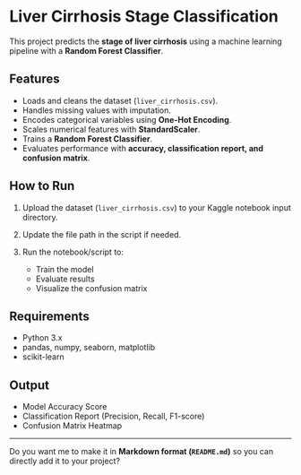 # Liver Cirrhosis Stage Classification

This project predicts the **stage of liver cirrhosis** using a machine learning pipeline with a **Random Forest Classifier**.

##  Features

* Loads and cleans the dataset (`liver_cirrhosis.csv`).
* Handles missing values with imputation.
* Encodes categorical variables using **One-Hot Encoding**.
* Scales numerical features with **StandardScaler**.
* Trains a **Random Forest Classifier**.
* Evaluates performance with **accuracy, classification report, and confusion matrix**.

##  How to Run

1. Upload the dataset (`liver_cirrhosis.csv`) to your Kaggle notebook input directory.
2. Update the file path in the script if needed.
3. Run the notebook/script to:

   * Train the model
   * Evaluate results
   * Visualize the confusion matrix

##  Requirements

* Python 3.x
* pandas, numpy, seaborn, matplotlib
* scikit-learn

##  Output

* Model Accuracy Score
* Classification Report (Precision, Recall, F1-score)
* Confusion Matrix Heatmap

---

Do you want me to make it in **Markdown format (`README.md`)** so you can directly add it to your project?
